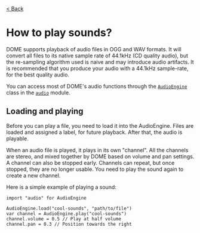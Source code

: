 [< Back](..)

How to play sounds?
==========================

DOME supports playback of audio files in OGG and WAV formats. It will convert
all files to its native sample rate of 44.1kHz (CD quality audio), but the
re-sampling algorithm used is naive and may introduce audio artifacts. It is
recommended that you produce your audio with a 44.1kHz sample-rate, for the
best quality audio.

You can access most of DOME's audio functions through the
[`AudioEngine`](/modules/audio#audioengine) class in the
[`audio`](/modules/audio) module.

## Loading and playing

Before you can play a file, you need to load it into the AudioEngine. Files are
loaded and assigned a label, for future playback. After that, the audio is playable.

When an audio file is played, it plays in its own "channel". All the channels
are stereo, and mixed together by DOME based on volume and pan settings.
A channel can also be stopped early. Channels can repeat, but once stopped,
they are no longer usable. You need to play the sound again to create a new
channel.

Here is a simple example of playing a sound:
```
import "audio" for AudioEngine

AudioEngine.load("cool-sounds", "path/to/file")
var channel = AudioEngine.play("cool-sounds")
channel.volume = 0.5 // Play at half volume
channel.pan = 0.3 // Position towards the right
```



